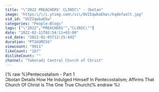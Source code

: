 ```yaml
---
title: "\"2022 PREACHERS' CLINIC\" - Ɔbotan"
image: "https:\/\/i.ytimg.com\/vi\/OVZIqwbaEkw\/hqdefault.jpg"
vid_id: "OVZIqwbaEkw"
categories: "People-Blogs"
tags: ["\"2022","PREACHERS'","CLINIC\""]
date: "2022-02-11T02:54:11+03:00"
vid_date: "2022-02-05T12:25:44Z"
duration: "PT1H2M25S"
viewcount: "9911"
likeCount: "167"
dislikeCount: ""
channel: "Takoradi Central Church of Christ"
---
```

{% raw %}Pentecostalism - Part 1<br />Ɔbotan Details How He Indulged Himself In Pentecostalism; Affirms That Church Of Christ Is The One True Church{% endraw %}
